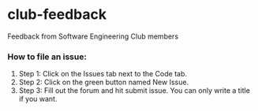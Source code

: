 # club-feedback
Feedback from Software Engineering Club members

### How to file an issue: ###
1. Step 1: Click on the Issues tab next to the Code tab.
2. Step 2: Click on the green button named New Issue.
3. Step 3: Fill out the forum and hit submit issue. You can only write a title if you want.
